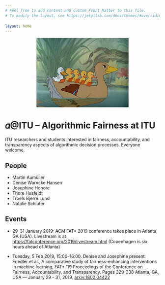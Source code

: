 ```yaml
---
# Feel free to add content and custom Front Matter to this file.
# To modify the layout, see https://jekyllrb.com/docs/themes/#overriding-theme-defaults

layout: home
---
```


<p align="center">
<img src="duck.jpg" />
</p>

# 𝛼@ITU – Algorithmic Fairness at ITU 

ITU researchers and students interested in fairness, accountability, and transparency aspects of algorithmic decision processes. Everyone welcome.

## People

- Martin Aumüller
- Denise Warncke Hansen
- Josephine Honore
- Thore Husfeldt
- Troels Bjerre Lund
- Natalie Schluter

## Events

- 29–31 January 2019: ACM FAT\* 2019 conference takes place in Atlanta, GA (USA). Livestream is at https://fatconference.org/2019/livestream.html (Copenhagen is six hours ahead of Atlanta)

- Tuesday, 5 Feb 2019, 15:00–16:00. Denise and Josephine present: Friedler et al., A comparative study of fairness-enhancing interventions in machine learning, FAT\* '19 Proceedings of the Conference on Fairness, Accountability, and Transparency. Pages 329-338 Atlanta, GA, USA — January 29 - 31, 2019. [arxiv:1802.04422](https://arxiv.org/abs/1802.04422)
